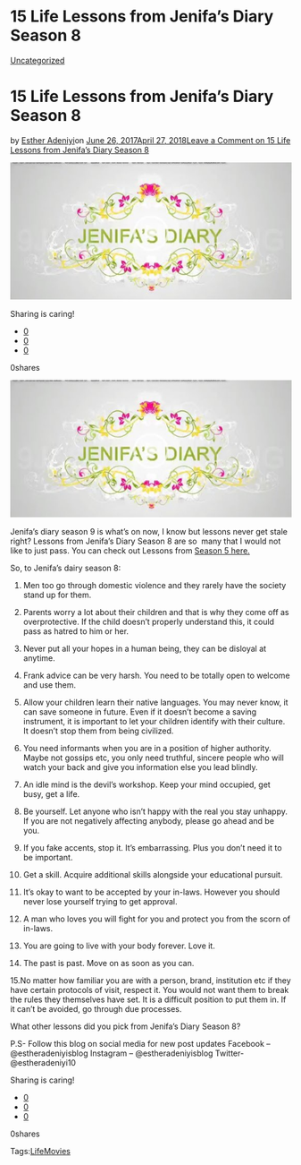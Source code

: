 # 15 Life Lessons from Jenifa’s Diary Season 8

[Uncategorized](https://estheradeniyi.com/category/uncategorized/)
# 15 Life Lessons from Jenifa&#x2019;s Diary Season 8

by [Esther Adeniyi](https://estheradeniyi.com/author/esther-adeniyi/)on [June 26, 2017April 27, 2018](https://estheradeniyi.com/15-life-lessons-from-jenifas-diary/)[Leave a Comment on 15 Life Lessons from Jenifa&#x2019;s Diary Season 8](https://estheradeniyi.com/15-life-lessons-from-jenifas-diary/#respond)

![](images/Jenifa27sdiary.jpeg)

Sharing is caring!

- [0](https://www.facebook.com/sharer/sharer.php?u=https%3A%2F%2Festheradeniyi.com%2F15-life-lessons-from-jenifas-diary%2F&amp;t=15%20Life%20Lessons%20from%20Jenifa%27s%20Diary%20Season%208)
- [0](https://twitter.com/intent/tweet?text=15%20Life%20Lessons%20from%20Jenifa%27s%20Diary%20Season%208&amp;url=https%3A%2F%2Festheradeniyi.com%2F15-life-lessons-from-jenifas-diary%2F)
- [0](#)

0shares

[![](images/Jenifa27sdiary.jpeg)](images/Jenifa27sdiary.jpeg)

 Jenifa&#x2019;s diary season 9 is what&#x2019;s on now, I know but lessons never get stale right? Lessons from Jenifa&#x2019;s Diary Season 8 are so &#xA0;many that I would not like to just pass. You can check out Lessons from [Season 5 here.](https://www.estheradeniyi.com/jenifas-diary-season-5-lessons?m=1)

So, to Jenifa&#x2019;s dairy season 8:

1. Men too go through domestic violence and they rarely have the society stand up for them.

2. Parents worry a lot about their children and that is why they come off as overprotective. If the child doesn&#x2019;t properly understand this, it could pass as hatred to him or her.

3. Never put all your hopes in a human being, they can be disloyal at anytime.

4. Frank advice can be very harsh. You need to be totally open to welcome and use them.

5. Allow your children learn their native languages. You may never know, it can save someone in future. Even if it doesn&#x2019;t become a saving instrument, it is important to let your children identify with their culture. It doesn&#x2019;t stop them from being civilized.

6. You need informants when you are in a position of higher authority. Maybe not gossips etc, you only need truthful, sincere people who will watch your back and give you information else you lead blindly.

7. An idle mind is the devil&#x2019;s workshop. Keep your mind occupied, get busy, get a life.

8. Be yourself. Let anyone who isn&#x2019;t happy with the real you stay unhappy. If you are not negatively affecting anybody, please go ahead and be you.

9. If you fake accents, stop it. It&#x2019;s embarrassing. Plus you don&#x2019;t need it to be important.

10. Get a skill. Acquire additional skills alongside your educational pursuit.

11. It&#x2019;s okay to want to be accepted by your in-laws. However you should never lose yourself trying to get approval.

12. A man who loves you will fight for you and protect you from the scorn of in-laws.

13. You are going to live with your body forever. Love it.

14. The past is past. Move on as soon as you can.

15.No matter how familiar you are with a person, brand, institution etc if they have certain protocols of visit, respect it. You would not want them to break the rules they themselves have set. It is a difficult position to put them in. If it can&#x2019;t be avoided, go through due processes.

What other lessons did you pick from Jenifa&#x2019;s Diary Season 8?

P.S- Follow this blog on social media for new post updates
 Facebook &#x2013; @estheradeniyisblog
 Instagram &#x2013; @estheradeniyisblog
 Twitter-@estheradeniyi10

Sharing is caring!

- [0](https://www.facebook.com/sharer/sharer.php?u=https%3A%2F%2Festheradeniyi.com%2F15-life-lessons-from-jenifas-diary%2F&amp;t=15%20Life%20Lessons%20from%20Jenifa%27s%20Diary%20Season%208)
- [0](https://twitter.com/intent/tweet?text=15%20Life%20Lessons%20from%20Jenifa%27s%20Diary%20Season%208&amp;url=https%3A%2F%2Festheradeniyi.com%2F15-life-lessons-from-jenifas-diary%2F)
- [0](#)

0shares

Tags:[Life](https://estheradeniyi.com/tag/life/)[Movies](https://estheradeniyi.com/tag/movies/)